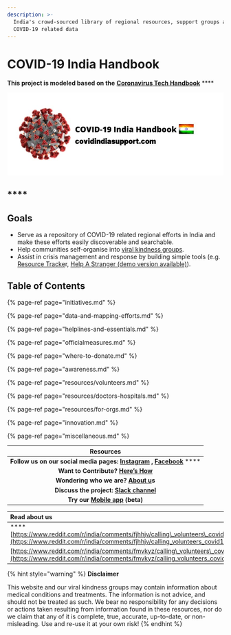```yaml
---
description: >-
  India's crowd-sourced library of regional resources, support groups and
  COVID-19 related data
---
```


# COVID-19 India Handbook

**This project is modeled based on the** [**Coronavirus Tech Handbook**](https://coronavirustechhandbook.com/) ****

![India&apos;s crowd-sourced library of regional resources, support groups and COVID-19 related data](.gitbook/assets/90432516_107888680855482_925979959581736960_n.jpg)

## \*\*\*\*

## **Goals**

* Serve as a repository of COVID-19 related regional efforts in India and make these efforts easily discoverable and searchable. 
* Help communities self-organise into [viral kindness groups](https://viralkindness.imfast.io/). 
* Assist in crisis management and response by building simple tools \(e.g. [Resource Tracke](https://tracker.imfast.io/)r, [Help A Stranger \(demo version available\)](http://help-a-stranger.epizy.com/index.php)\).  

## Table of Contents

{% page-ref page="initiatives.md" %}

{% page-ref page="data-and-mapping-efforts.md" %}

{% page-ref page="helplines-and-essentials.md" %}

{% page-ref page="officialmeasures.md" %}

{% page-ref page="where-to-donate.md" %}

{% page-ref page="awareness.md" %}

{% page-ref page="resources/volunteers.md" %}

{% page-ref page="resources/doctors-hospitals.md" %}

{% page-ref page="resources/for-orgs.md" %}

{% page-ref page="innovation.md" %}

{% page-ref page="miscellaneous.md" %}



| Resources |
| :---: |
| **Follow us on our social media pages:**  [**Instagram**](http://instagram.com/covid_india_support) **,** [**Facebook**](http://facebook.com/covidindiasupport) **** |
| **Want to Contribute?** [**Here’s How**](https://docs.google.com/document/d/1GLNnpri3W2D4g8LNaJ88XpedSRVUH4t97KV5WfCy6UI/edit) |
| **Wondering who we are?** [**About u**](https://docs.google.com/document/d/1gz8P_C_TdyveJz3UoKB-J4UXtEBNt4U96zek3V_0FNI/edit?usp=sharing)**s** |
| **Discuss the project:** [**S**](https://join.slack.com/t/covid-19indiasupport/shared_invite/zt-d0qjoovn-4VE2rEaVmKqY84TrTMIxug)[**lack channel**](https://join.slack.com/t/covid-19indiasupport/shared_invite/zt-d0qjoovn-4VE2rEaVmKqY84TrTMIxug)  |
| **Try our** [**Mobile app**](https://covidindia.glideapp.io/) **\(beta\)** |

| **Read about us** |
| :--- |
| \*\*\*\*[https://www.reddit.com/r/india/comments/fjhhjv/calling\_volunteers\_covid19\_india\_support\_handbook/](https://www.reddit.com/r/india/comments/fjhhjv/calling_volunteers_covid19_india_support_handbook/) |
| [https://www.reddit.com/r/india/comments/fmvkyz/calling\_volunteers\_covid19\_viral\_kindness\_groups](https://www.reddit.com/r/india/comments/fmvkyz/calling_volunteers_covid19_viral_kindness_groups/) |

{% hint style="warning" %}
**Disclaimer**

This website and our viral kindness groups may contain information about medical conditions and treatments. The information is not advice, and should not be treated as such. We bear no responsibility for any decisions or actions taken resulting from information found in these resources, nor do we claim that any of it is complete, true, accurate, up-to-date, or non-misleading. Use and re-use it at your own risk!
{% endhint %}



